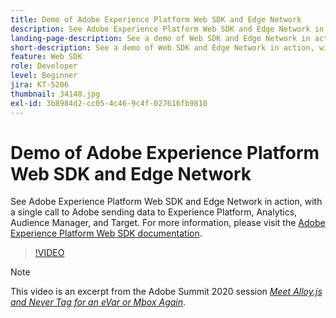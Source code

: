 ```yaml
---
title: Demo of Adobe Experience Platform Web SDK and Edge Network
description: See Adobe Experience Platform Web SDK and Edge Network in action, with a single call to Adobe sending data to Experience Platform, Analytics, Audience Manager, and Target.
landing-page-description: See a demo of Web SDK and Edge Network in action, with a single call to Adobe sending data to Experience Platform, Analytics, Audience Manager, and Target.
short-description: See a demo of Web SDK and Edge Network in action, with a single call to Adobe sending data to Experience Platform, Analytics, Audience Manager, and Target.
feature: Web SDK
role: Developer
level: Beginner
jira: KT-5206
thumbnail: 34148.jpg
exl-id: 3b8984d2-cc05-4c46-9c4f-027616fb9810
---
```

# Demo of Adobe Experience Platform Web SDK and Edge Network

See Adobe Experience Platform Web SDK and Edge Network in action, with a single call to Adobe sending data to Experience Platform, Analytics, Audience Manager, and Target. For more information, please visit the [Adobe Experience Platform Web SDK documentation](https://experienceleague.adobe.com/docs/experience-platform/edge/home.html).

>[!VIDEO](https://video.tv.adobe.com/v/34148?learn=on)

>[!NOTE]
>
>This video is an excerpt from the Adobe Summit 2020 session *[Meet Alloy.js and Never Tag for an eVar or Mbox Again](https://business.adobe.com/summit/2020/with-alloy-js-never-tag-for-an-evar-or-mbox-again.html)*.
